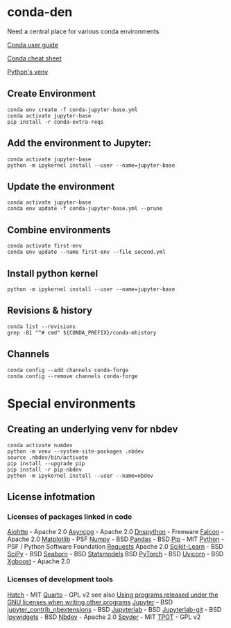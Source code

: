 # conda-den
Need a central place for various conda environments

[Conda user guide](https://docs.conda.io/projects/conda/en/latest/user-guide/index.html)

[Conda cheat sheet](https://docs.conda.io/projects/conda/en/latest/user-guide/cheatsheet.html)

[Python's venv](https://docs.python.org/3/library/venv.html)


## Create Environment

    conda env create -f conda-jupyter-base.yml
    conda activate jupyter-base
    pip install -r conda-extra-reqs


## Add the environment to Jupyter:

    conda activate jupyter-base
    python -m ipykernel install --user --name=jupyter-base


## Update the environment

    conda activate jupyter-base
    conda env update -f conda-jupyter-base.yml --prune


## Combine environments

    conda activate first-env
    conda env update --name first-env --file second.yml


## Install python kernel

    python -m ipykernel install --user --name=jupyter-base


## Revisions & history

    conda list --revisions
    grep -B1 "^# cmd" ${CONDA_PREFIX}/conda-mhistory 
    

## Channels

    conda config --add channels conda-forge
    conda config --remove channels conda-forge

# Special environments

## Creating an underlying venv for nbdev

    conda activate numdev
    python -m venv --system-site-packages .nbdev
    source .nbdev/bin/activate
    pip install --upgrade pip
    pip install -r pip-nbdev
    python -m ipykernel install --user --name=nbdev

## License infotmation

### Licenses of packages linked in code

[Aiohttp](https://pypi.org/project/aiohttp/) - Apache 2.0
[Asyncpg](https://github.com/MagicStack/asyncpg/blob/master/LICENSE) - Apache 2.0
[Dnspython](https://pypi.org/project/dnspython3/) - Freeware
[Falcon](https://pypi.org/project/falcon/) - Apache 2.0
[Matplotlib](https://pypi.org/project/matplotlib/) - PSF
[Numpy](https://pypi.org/project/numpy/) - BSD
[Pandas](https://pypi.org/project/pandas/) - BSD
[Pip](https://pypi.org/project/pip/) - MIT
[Python](https://docs.python.org/3.10/license.html#psf-license-agreement-for-python-release) - PSF / Python Software Foundation
[Requests](https://pypi.org/project/requests/) Apache 2.0
[Scikit-Learn](https://pypi.org/project/scikit-learn/) - BSD
[SciPy](https://github.com/scipy/scipy/blob/main/LICENSE.txt) - BSD
[Seaborn](https://pypi.org/project/seaborn/) - BSD
[Statsmodels](https://pypi.org/project/statsmodels/) BSD
[PyTorch](https://pypi.org/project/torch/) - BSD
[Uvicorn](https://pypi.org/project/uvicorn/) - BSD
[Xgboost](https://pypi.org/project/xgboost/) - Apache 2.0

### Licenses of development tools

[Hatch](https://pypi.org/project/hatch/) - MIT
[Quarto](https://quarto.org/license.html) - GPL v2 see also [Using programs released under the GNU licenses when writing other programs](https://www.gnu.org/licenses/gpl-faq.en.html#using-programs)
[Jupyter](https://pypi.org/project/jupyter/) - BSD
[jupyter_contrib_nbextensions](https://pypi.org/project/jupyter-contrib-nbextensions/) - BSD
[Jupyterlab](https://pypi.org/project/jupyterlab/) - BSD
[Jupyterlab-git](https://pypi.org/project/jupyterlab-git/) - BSD
[Ipywidgets](https://pypi.org/project/ipywidgets/) - BSD
[Nbdev](https://pypi.org/project/nbdev/) - Apache 2.0
[Spyder](https://pypi.org/project/spyder/) - MIT
[TPOT](https://pypi.org/project/TPOT/) - GPL v2


